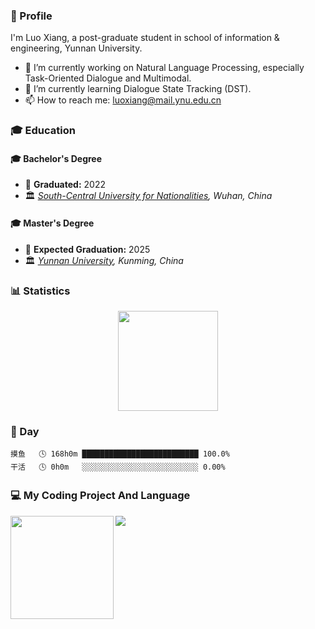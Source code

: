 ### 👋 Profile

I'm Luo Xiang, a post-graduate student in school of information & engineering, Yunnan University.

- 🔭 I’m currently working on Natural Language Processing, especially Task-Oriented Dialogue and Multimodal.
- 🌱 I’m currently learning Dialogue State Tracking (DST).
- 📫 How to reach me: luoxiang@mail.ynu.edu.cn



### 🎓 Education

#### 🎓 Bachelor's Degree
- 📅 **Graduated:** 2022
- 🏛️ *[South-Central University for Nationalities](https://www.scuec.edu.cn/), Wuhan, China*
  
#### 🎓 Master's Degree
- 📅 **Expected Graduation:** 2025
- 🏛️ *[Yunnan University](https://www.ynu.edu.cn/), Kunming, China*



### 📊 Statistics

<img src="https://count.getloli.com/get/@suntea233.github.readme?theme=gelbooru" style=" display: block; margin-left: auto; margin-right: auto; height: 160px"/>


### 🌺 Day

```text
摸鱼   🕓 168h0m ██████████████████████████ 100.0%
干活   🕓 0h0m   ░░░░░░░░░░░░░░░░░░░░░░░░░░ 0.00%
```


### 💻 My Coding Project And Language



<div>
    <img height="165" align="left" src="https://github-readme-stats.vercel.app/api?username=suntea233&theme=ambient_gradient&show_icons=true" />
    <img src="https://github-readme-stats.vercel.app/api/top-langs/?username=suntea233&theme=ambient_gradient&langs_count=6" />
</div>


<!--
**your-username/your-username** is a ✨ _special_ ✨ repository because its `README.md` (this file) appears on your GitHub profile.
-->

